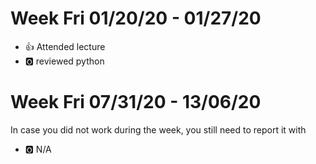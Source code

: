 # Week Fri 01/20/20 - 01/27/20

* :+1: Attended lecture
* :o2: reviewed python

# Week Fri 07/31/20 - 13/06/20

In case you did not work during the week, you still need to report it with 

* :o2: N/A
